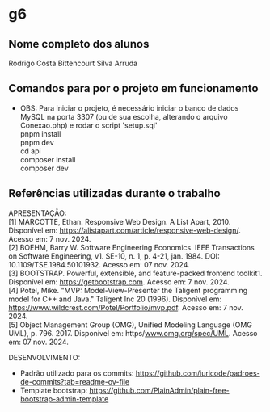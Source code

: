 # g6



## Nome completo dos alunos

Rodrigo Costa Bittencourt Silva Arruda  

## Comandos para por o projeto em funcionamento  
  
- OBS: Para iniciar o projeto, é necessário iniciar o banco de dados MySQL na porta 3307 (ou de sua escolha, alterando o arquivo Conexao.php) e rodar o script 'setup.sql'  
pnpm install  
pnpm dev  
cd api  
composer install  
composer dev  

## Referências utilizadas durante o trabalho

APRESENTAÇÃO:  
[1] MARCOTTE, Ethan. Responsive Web Design. A List Apart, 2010. Disponível em: https://alistapart.com/article/responsive-web-design/. Acesso em: 7 nov. 2024.  
[2] BOEHM, Barry W. Software Engineering Economics. IEEE Transactions on Software Engineering, v1. SE-10, n. 1, p. 4-21, jan. 1984. DOI: 10.1109/TSE.1984.50101932. Acesso em: 07 nov. 2024.  
[3] BOOTSTRAP. Powerful, extensible, and feature-packed frontend toolkit1. Disponível em: https://getbootstrap.com. Acesso em: 7 nov. 2024.  
[4] Potel, Mike. "MVP: Model-View-Presenter the Taligent programming model for C++ and Java." Taligent Inc 20 (1996). Disponível em: https://www.wildcrest.com/Potel/Portfolio/mvp.pdf. Acesso em: 7 nov. 2024.  
[5] Object Management Group (OMG), Unified Modeling Language (OMG UML), p. 796. 2017. Disponível em: https/www.omg.org/spec/UML. Acesso em: 07 nov. 2024.  
  
DESENVOLVIMENTO:  
- Padrão utilizado para os commits: https://github.com/iuricode/padroes-de-commits?tab=readme-ov-file  
- Template bootstrap: https://github.com/PlainAdmin/plain-free-bootstrap-admin-template  
